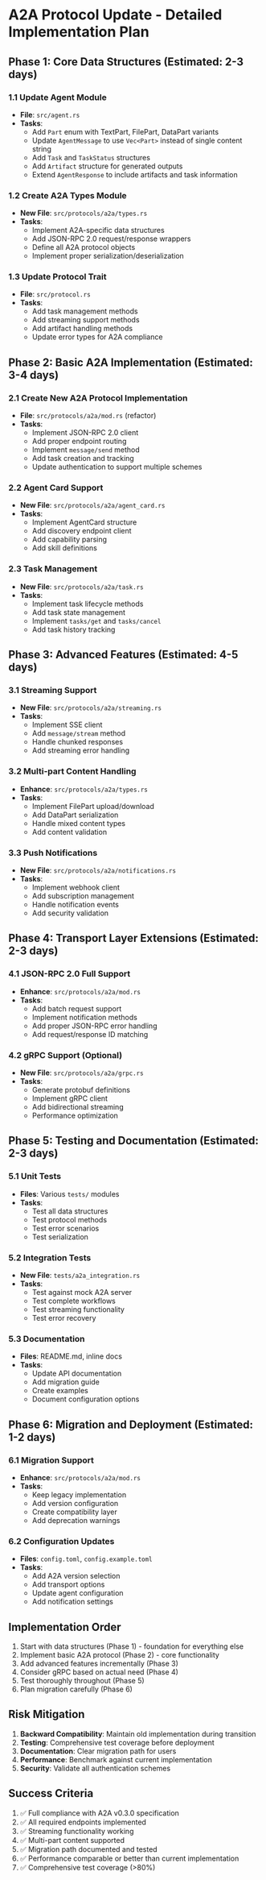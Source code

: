 # A2A Protocol Update - Detailed Implementation Plan

## Phase 1: Core Data Structures (Estimated: 2-3 days)

### 1.1 Update Agent Module
- **File**: `src/agent.rs`
- **Tasks**:
  - Add `Part` enum with TextPart, FilePart, DataPart variants
  - Update `AgentMessage` to use `Vec<Part>` instead of single content string
  - Add `Task` and `TaskStatus` structures
  - Add `Artifact` structure for generated outputs
  - Extend `AgentResponse` to include artifacts and task information

### 1.2 Create A2A Types Module
- **New File**: `src/protocols/a2a/types.rs`
- **Tasks**:
  - Implement A2A-specific data structures
  - Add JSON-RPC 2.0 request/response wrappers
  - Define all A2A protocol objects
  - Implement proper serialization/deserialization

### 1.3 Update Protocol Trait
- **File**: `src/protocol.rs`
- **Tasks**:
  - Add task management methods
  - Add streaming support methods
  - Add artifact handling methods
  - Update error types for A2A compliance

## Phase 2: Basic A2A Implementation (Estimated: 3-4 days)

### 2.1 Create New A2A Protocol Implementation
- **File**: `src/protocols/a2a/mod.rs` (refactor)
- **Tasks**:
  - Implement JSON-RPC 2.0 client
  - Add proper endpoint routing
  - Implement `message/send` method
  - Add task creation and tracking
  - Update authentication to support multiple schemes

### 2.2 Agent Card Support
- **New File**: `src/protocols/a2a/agent_card.rs`
- **Tasks**:
  - Implement AgentCard structure
  - Add discovery endpoint client
  - Add capability parsing
  - Add skill definitions

### 2.3 Task Management
- **New File**: `src/protocols/a2a/task.rs`
- **Tasks**:
  - Implement task lifecycle methods
  - Add task state management
  - Implement `tasks/get` and `tasks/cancel`
  - Add task history tracking

## Phase 3: Advanced Features (Estimated: 4-5 days)

### 3.1 Streaming Support
- **New File**: `src/protocols/a2a/streaming.rs`
- **Tasks**:
  - Implement SSE client
  - Add `message/stream` method
  - Handle chunked responses
  - Add streaming error handling

### 3.2 Multi-part Content Handling
- **Enhance**: `src/protocols/a2a/types.rs`
- **Tasks**:
  - Implement FilePart upload/download
  - Add DataPart serialization
  - Handle mixed content types
  - Add content validation

### 3.3 Push Notifications
- **New File**: `src/protocols/a2a/notifications.rs`
- **Tasks**:
  - Implement webhook client
  - Add subscription management
  - Handle notification events
  - Add security validation

## Phase 4: Transport Layer Extensions (Estimated: 2-3 days)

### 4.1 JSON-RPC 2.0 Full Support
- **Enhance**: `src/protocols/a2a/mod.rs`
- **Tasks**:
  - Add batch request support
  - Implement notification methods
  - Add proper JSON-RPC error handling
  - Add request/response ID matching

### 4.2 gRPC Support (Optional)
- **New File**: `src/protocols/a2a/grpc.rs`
- **Tasks**:
  - Generate protobuf definitions
  - Implement gRPC client
  - Add bidirectional streaming
  - Performance optimization

## Phase 5: Testing and Documentation (Estimated: 2-3 days)

### 5.1 Unit Tests
- **Files**: Various `tests/` modules
- **Tasks**:
  - Test all data structures
  - Test protocol methods
  - Test error scenarios
  - Test serialization

### 5.2 Integration Tests
- **New File**: `tests/a2a_integration.rs`
- **Tasks**:
  - Test against mock A2A server
  - Test complete workflows
  - Test streaming functionality
  - Test error recovery

### 5.3 Documentation
- **Files**: README.md, inline docs
- **Tasks**:
  - Update API documentation
  - Add migration guide
  - Create examples
  - Document configuration options

## Phase 6: Migration and Deployment (Estimated: 1-2 days)

### 6.1 Migration Support
- **Enhance**: `src/protocols/a2a/mod.rs`
- **Tasks**:
  - Keep legacy implementation
  - Add version configuration
  - Create compatibility layer
  - Add deprecation warnings

### 6.2 Configuration Updates
- **Files**: `config.toml`, `config.example.toml`
- **Tasks**:
  - Add A2A version selection
  - Add transport options
  - Update agent configuration
  - Add notification settings

## Implementation Order

1. Start with data structures (Phase 1) - foundation for everything else
2. Implement basic A2A protocol (Phase 2) - core functionality
3. Add advanced features incrementally (Phase 3)
4. Consider gRPC based on actual need (Phase 4)
5. Test thoroughly throughout (Phase 5)
6. Plan migration carefully (Phase 6)

## Risk Mitigation

1. **Backward Compatibility**: Maintain old implementation during transition
2. **Testing**: Comprehensive test coverage before deployment
3. **Documentation**: Clear migration path for users
4. **Performance**: Benchmark against current implementation
5. **Security**: Validate all authentication schemes

## Success Criteria

1. ✅ Full compliance with A2A v0.3.0 specification
2. ✅ All required endpoints implemented
3. ✅ Streaming functionality working
4. ✅ Multi-part content supported
5. ✅ Migration path documented and tested
6. ✅ Performance comparable or better than current implementation
7. ✅ Comprehensive test coverage (>80%)